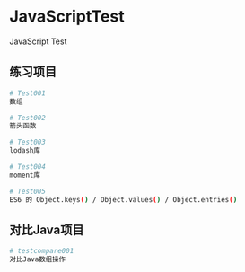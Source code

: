 # JavaScriptTest
JavaScript Test

## 练习项目
``` bash
# Test001
数组

# Test002
箭头函数

# Test003
lodash库

# Test004
moment库

# Test005
ES6 的 Object.keys() / Object.values() / Object.entries()
```

## 对比Java项目
``` bash
# testcompare001
对比Java数组操作
```